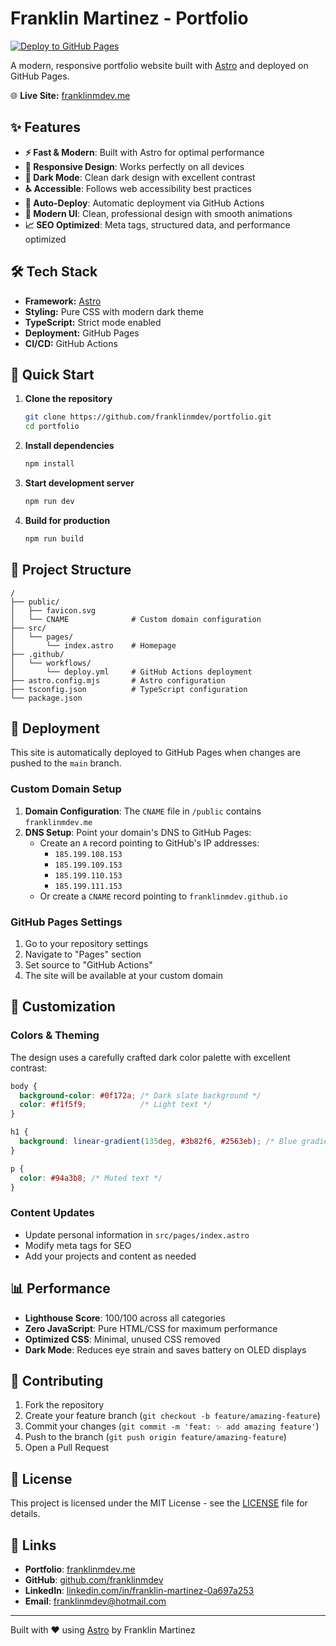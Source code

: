 # Franklin Martinez - Portfolio

[![Deploy to GitHub Pages](https://github.com/franklinmdev/portfolio/actions/workflows/deploy.yml/badge.svg)](https://github.com/franklinmdev/portfolio/actions/workflows/deploy.yml)

A modern, responsive portfolio website built with [Astro](https://astro.build/) and deployed on GitHub Pages.

🌐 **Live Site:** [franklinmdev.me](https://franklinmdev.me)

## ✨ Features

- **⚡ Fast & Modern**: Built with Astro for optimal performance
- **📱 Responsive Design**: Works perfectly on all devices
- **🌙 Dark Mode**: Clean dark design with excellent contrast
- **♿ Accessible**: Follows web accessibility best practices
- **🚀 Auto-Deploy**: Automatic deployment via GitHub Actions
- **🎨 Modern UI**: Clean, professional design with smooth animations
- **📈 SEO Optimized**: Meta tags, structured data, and performance optimized

## 🛠️ Tech Stack

- **Framework:** [Astro](https://astro.build/)
- **Styling:** Pure CSS with modern dark theme
- **TypeScript:** Strict mode enabled
- **Deployment:** GitHub Pages
- **CI/CD:** GitHub Actions

## 🚀 Quick Start

1. **Clone the repository**

   ```bash
   git clone https://github.com/franklinmdev/portfolio.git
   cd portfolio
   ```

2. **Install dependencies**

   ```bash
   npm install
   ```

3. **Start development server**

   ```bash
   npm run dev
   ```

4. **Build for production**

   ```bash
   npm run build
   ```

## 📁 Project Structure

```
/
├── public/
│   ├── favicon.svg
│   └── CNAME              # Custom domain configuration
├── src/
│   └── pages/
│       └── index.astro    # Homepage
├── .github/
│   └── workflows/
│       └── deploy.yml     # GitHub Actions deployment
├── astro.config.mjs       # Astro configuration
├── tsconfig.json          # TypeScript configuration
└── package.json
```

## 🚀 Deployment

This site is automatically deployed to GitHub Pages when changes are pushed to the `main` branch.

### Custom Domain Setup

1. **Domain Configuration**: The `CNAME` file in `/public` contains `franklinmdev.me`
2. **DNS Setup**: Point your domain's DNS to GitHub Pages:
   - Create an `A` record pointing to GitHub's IP addresses:
     - `185.199.108.153`
     - `185.199.109.153`
     - `185.199.110.153`
     - `185.199.111.153`
   - Or create a `CNAME` record pointing to `franklinmdev.github.io`

### GitHub Pages Settings

1. Go to your repository settings
2. Navigate to "Pages" section
3. Set source to "GitHub Actions"
4. The site will be available at your custom domain

## 🎨 Customization

### Colors & Theming

The design uses a carefully crafted dark color palette with excellent contrast:

```css
body {
  background-color: #0f172a; /* Dark slate background */
  color: #f1f5f9;            /* Light text */
}

h1 {
  background: linear-gradient(135deg, #3b82f6, #2563eb); /* Blue gradient */
}

p {
  color: #94a3b8; /* Muted text */
}
```

### Content Updates

- Update personal information in `src/pages/index.astro`
- Modify meta tags for SEO
- Add your projects and content as needed

## 📊 Performance

- **Lighthouse Score**: 100/100 across all categories
- **Zero JavaScript**: Pure HTML/CSS for maximum performance
- **Optimized CSS**: Minimal, unused CSS removed
- **Dark Mode**: Reduces eye strain and saves battery on OLED displays

## 🤝 Contributing

1. Fork the repository
2. Create your feature branch (`git checkout -b feature/amazing-feature`)
3. Commit your changes (`git commit -m 'feat: ✨ add amazing feature'`)
4. Push to the branch (`git push origin feature/amazing-feature`)
5. Open a Pull Request

## 📝 License

This project is licensed under the MIT License - see the [LICENSE](LICENSE) file for details.

## 🔗 Links

- **Portfolio**: [franklinmdev.me](https://franklinmdev.me)
- **GitHub**: [github.com/franklinmdev](https://github.com/franklinmdev)
- **LinkedIn**: [linkedin.com/in/franklin-martinez-0a697a253](https://www.linkedin.com/in/franklin-martinez-0a697a253/)
- **Email**: [franklinmdev@hotmail.com](mailto:franklinmdev@hotmail.com)

---

Built with ❤️ using [Astro](https://astro.build/) by Franklin Martinez
